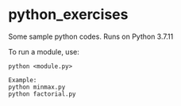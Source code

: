 # python_exercises
Some sample python codes. Runs on Python 3.7.11

To run a module, use:

```
python <module.py>

Example:
python minmax.py
python factorial.py

```
